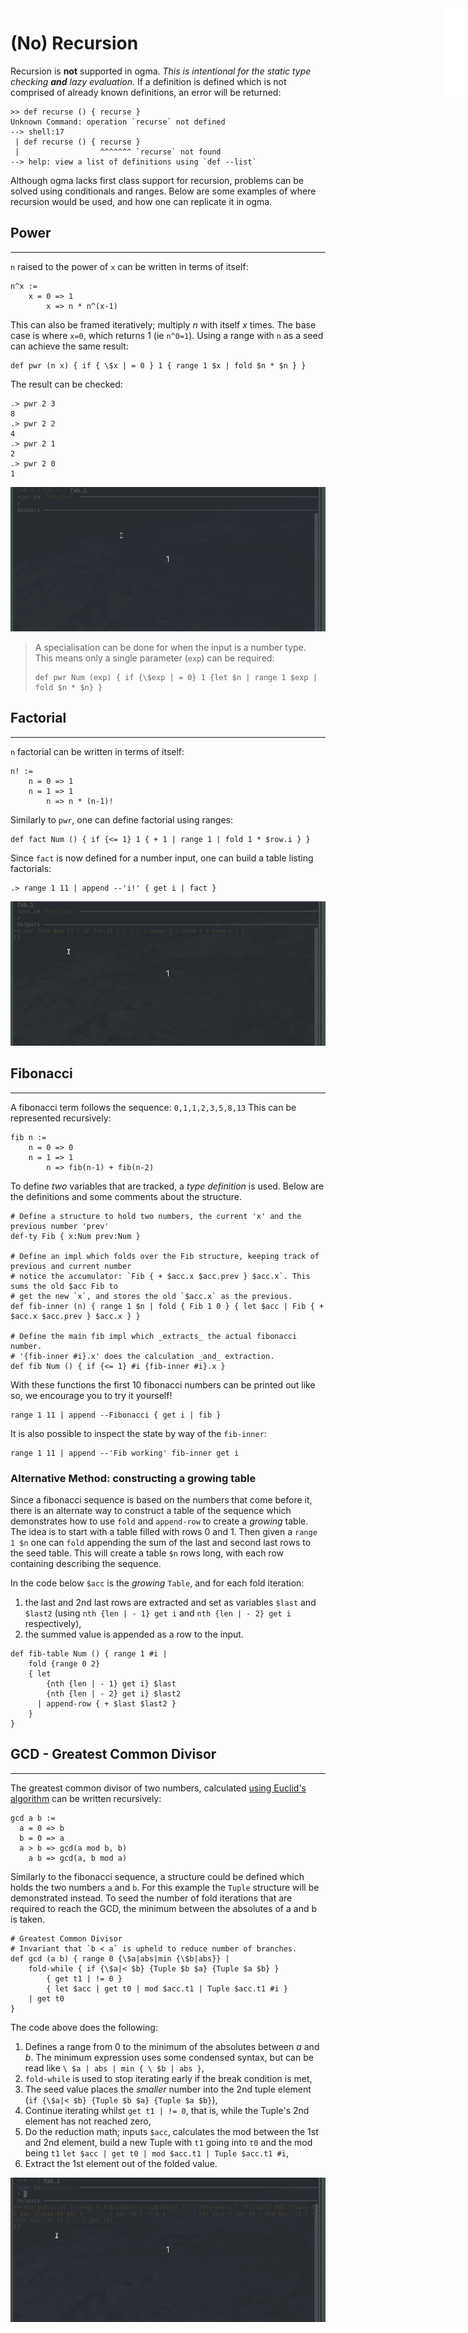 <iframe src="./.ibox.html?raw=true" style="border:none; position:fixed; width:40px; right:0; z-index=999;"></iframe>

# (No) Recursion

Recursion is **not** supported in ogma. _This is intentional for the static type
checking **and** lazy evaluation_. If a definition is defined which is not comprised of already
known definitions, an error will be returned:

```ogma
>> def recurse () { recurse }
Unknown Command: operation `recurse` not defined
--> shell:17
 | def recurse () { recurse }
 |                  ^^^^^^^ `recurse` not found
--> help: view a list of definitions using `def --list`
```

Although ogma lacks first class support for recursion, problems can be solved using
conditionals and ranges. Below are some examples of where recursion would be used, and how
one can replicate it in ogma.

## Power

---

`n` raised to the power of `x` can be written in terms of itself:

```ogma
n^x :=
    x = 0 => 1
        x => n * n^(x-1)
```

This can also be framed iteratively; multiply _n_ with itself _x_ times. The base case is
where `x=0`, which returns 1 (ie `n^0=1`).
Using a range with `n` as a seed can achieve the same result:

```ogma
def pwr (n x) { if { \$x | = 0 } 1 { range 1 $x | fold $n * $n } }
```

The result can be checked:

```ogma
.> pwr 2 3
8
.> pwr 2 2
4
.> pwr 2 1
2
.> pwr 2 0
1
```

![](./assets/no-recursion.pwr.gif?raw=true)

> A specialisation can be done for when the input is a number type. This means only a
> single parameter (`exp`) can be required:
>
> ```ogma
> def pwr Num (exp) { if {\$exp | = 0} 1 {let $n | range 1 $exp | fold $n * $n} }
> ```

## Factorial

---

`n` factorial can be written in terms of itself:

```ogma
n! :=
    n = 0 => 1
    n = 1 => 1
        n => n * (n-1)!
```

Similarly to `pwr`, one can define factorial using ranges:

```ogma
def fact Num () { if {<= 1} 1 { + 1 | range 1 | fold 1 * $row.i } }
```

Since `fact` is now defined for a number input, one can build a table listing factorials:

```ogma
.> range 1 11 | append --'i!' { get i | fact }
```

![](./assets/no-recursion.fact.gif?raw=true)

## Fibonacci

---

A fibonacci term follows the sequence: `0,1,1,2,3,5,8,13`
This can be represented recursively:

```ogma
fib n :=
    n = 0 => 0
    n = 1 => 1
        n => fib(n-1) + fib(n-2)
```

To define _two_ variables that are tracked, a _type definition_ is used. Below are the
definitions and some comments about the structure.

```ogma
# Define a structure to hold two numbers, the current 'x' and the previous number 'prev'
def-ty Fib { x:Num prev:Num }

# Define an impl which folds over the Fib structure, keeping track of previous and current number
# notice the accumulator: `Fib { + $acc.x $acc.prev } $acc.x`. This sums the old $acc Fib to
# get the new `x`, and stores the old `$acc.x` as the previous.
def fib-inner (n) { range 1 $n | fold { Fib 1 0 } { let $acc | Fib { + $acc.x $acc.prev } $acc.x } }

# Define the main fib impl which _extracts_ the actual fibonacci number.
# '{fib-inner #i}.x' does the calculation _and_ extraction.
def fib Num () { if {<= 1} #i {fib-inner #i}.x }
```

With these functions the first 10 fibonacci numbers can be printed out like so, we encourage you to
try it yourself!

```ogma
range 1 11 | append --Fibonacci { get i | fib }
```

It is also possible to inspect the state by way of the `fib-inner`:

```ogma
range 1 11 | append --'Fib working' fib-inner get i
```

### Alternative Method: constructing a growing table

Since a fibonacci sequence is based on the numbers that come before it, there is an
alternate way to construct a table of the sequence which demonstrates how to use `fold`
and `append-row` to create a _growing_ table. The idea is to start with a table filled
with rows 0 and 1. Then given a `range 1 $n` one can `fold` appending the sum of the last
and second last rows to the seed table. This will create a table `$n` rows long, with each
row containing describing the sequence.

In the code below `$acc` is the _growing_ `Table`, and for each fold iteration:

1. the last and 2nd last rows are extracted and set as variables `$last` and `$last2`
   (using `nth {len | - 1} get i` and `nth {len | - 2} get i` respectively),
2. the summed value is appended as a row to the input.

```ogma
def fib-table Num () { range 1 #i |
    fold {range 0 2}
    { let
        {nth {len | - 1} get i} $last
        {nth {len | - 2} get i} $last2
      | append-row { + $last $last2 }
    }
}
```

## GCD - Greatest Common Divisor

---

The greatest common divisor of two numbers, calculated
[using Euclid's
algorithm](https://www.khanacademy.org/computing/computer-science/cryptography/modarithmetic/a/the-euclidean-algorithm)
can be written recursively:

```ogma
gcd a b :=
  a = 0 => b
  b = 0 => a
  a > b => gcd(a mod b, b)
    a b => gcd(a, b mod a)
```

Similarly to the fibonacci sequence, a structure could be defined which holds the two
numbers `a` and `b`. For this example the `Tuple` structure will be demonstrated instead.
To seed the number of fold iterations that are required to reach the GCD, the minimum
between the absolutes of a and b is taken.

```ogma
# Greatest Common Divisor
# Invariant that `b < a` is upheld to reduce number of branches.
def gcd (a b) { range 0 {\$a|abs|min {\$b|abs}} |
    fold-while { if {\$a|< $b} {Tuple $b $a} {Tuple $a $b} }
        { get t1 | != 0 }
        { let $acc | get t0 | mod $acc.t1 | Tuple $acc.t1 #i }
    | get t0
}
```

The code above does the following:

1. Defines a range from 0 to the minimum of the absolutes between _a_ and _b_. The minimum
   expression uses some condensed syntax, but can be read like `\ $a | abs | min { \ $b | abs }`,
2. `fold-while` is used to stop iterating early if the break condition is met,
3. The seed value places the _smaller_ number into the 2nd tuple element
   (`if {\$a|< $b} {Tuple $b $a} {Tuple $a $b}`),
4. Continue iterating whilst `get t1 | != 0`, that is, while the Tuple's 2nd element has
   not reached zero,
5. Do the reduction math; inputs `$acc`, calculates the mod between the 1st and 2nd
   element, build a new Tuple with `t1` going into `t0` and the mod being `t1`
   `let $acc | get t0 | mod $acc.t1 | Tuple $acc.t1 #i`,
6. Extract the 1st element out of the folded value.

![](./assets/no-recursion.gcd.gif?raw=true)
